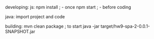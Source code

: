 developing: 
  js:
	npm install ; - once
	npm start   ; - before coding

  java: 
    import project and code

building:
  mvn clean package ; to start java -jar target/hw9-spa-2-0.0.1-SNAPSHOT.jar
  	
